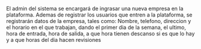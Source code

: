 El admin del sistema se encargará de ingrasar una nueva empresa en la plataforma. Ademas de registrar los usuarios que entren a la plataforma, se registrarán datos de la empresa, tales como: Nombre, telefono, direccion y el horario en el que trabajan, dando el primer dia de la semana, el ultimo, hora de entrada, hora de salida, a que hora tienen descanso si es que lo hay y a que horas del dia hacen revisiones
